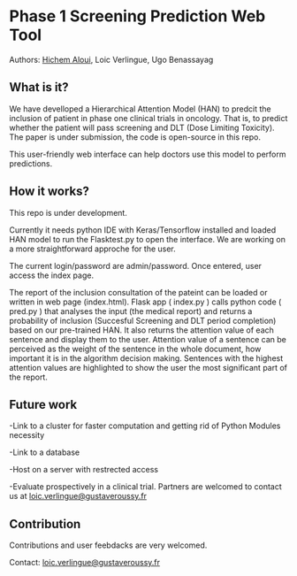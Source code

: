 # Phase 1 Screening Prediction Web Tool
Authors: [Hichem Aloui](https://github.com/hichem3), Loic Verlingue, Ugo Benassayag

## What is it?
We have develloped a Hierarchical Attention Model (HAN) to predcit the inclusion of patient in phase one clinical trials in oncology. That is, to predict whether the patient will pass screening and DLT (Dose Limiting Toxicity).
The paper is under submission, the code is open-source in this repo.

This user-friendly web interface can help doctors use this model to perform predictions.

## How it works? 
This repo is under development.

Currently it needs python IDE with Keras/Tensorflow installed and loaded HAN model to run the Flasktest.py to open the interface.
We are working on a more straightforward approche for the user.

The current login/password are admin/password. Once entered, user access the index page.

The report of the inclusion consultation of the pateint can be loaded or written in web page (index.html). 
Flask app ( index.py ) calls python code ( pred.py ) that analyses the input (the medical report) and returns a probability of inclusion (Succesful Screening and DLT period completion) based on our pre-trained HAN. It also returns the attention value of each sentence and display them to the user. Attention value of a sentence can be perceived as the weight of the sentence in the whole document, how important it is in the algorithm decision making. Sentences with the highest attention values are highlighted to show the user the most significant part of the report.


## Future work

-Link to a cluster for faster computation and getting rid of Python Modules necessity

-Link to a database

-Host on a server with restrected access

-Evaluate prospectively in a clinical trial. Partners are welcomed to contact us at loic.verlingue@gustaveroussy.fr 


## Contribution
Contributions and user feebdacks are very welcomed.

Contact: loic.verlingue@gustaveroussy.fr 
